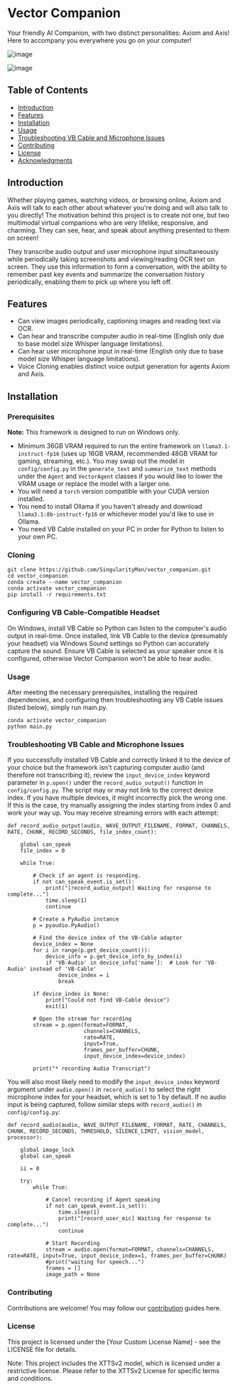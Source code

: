# Vector Companion

Your friendly AI Companion, with two distinct personalities: Axiom and Axis! Here to accompany you everywhere you go on your computer!

![image](https://github.com/user-attachments/assets/11cbbdec-51fb-4551-938a-3ff40fe4432f)

![image](https://github.com/user-attachments/assets/f14a50e5-74e4-48a9-8e82-d9c0b5432b2a)

## Table of Contents

- [Introduction](#introduction)
- [Features](#features)
- [Installation](#installation)
- [Usage](#usage)
- [Troubleshooting VB Cable and Microphone Issues](#troubleshooting-vb-cable-and-microphone-issues)
- [Contributing](#contributing)
- [License](#license)
- [Acknowledgments](#acknowledgments)

## Introduction

Whether playing games, watching videos, or browsing online, Axiom and Axis will talk to each other about whatever you're doing and will also talk to you directly! The motivation behind this project is to create not one, but two multimodal virtual companions who are very lifelike, responsive, and charming. They can see, hear, and speak about anything presented to them on screen!

They transcribe audio output and user microphone input simultaneously while periodically taking screenshots and viewing/reading OCR text on screen. They use this information to form a conversation, with the ability to remember past key events and summarize the conversation history periodically, enabling them to pick up where you left off.

## Features

- Can view images periodically, captioning images and reading text via OCR.
- Can hear and transcribe computer audio in real-time (English only due to base model size Whisper language limitations).
- Can hear user microphone input in real-time (English only due to base model size Whisper language limitations).
- Voice Cloning enables distinct voice output generation for agents Axiom and Axis.

## Installation

### Prerequisites

**Note:** This framework is designed to run on Windows only.

- Minimum 36GB VRAM required to run the entire framework on `llama3.1-instruct-fp16` (uses up 16GB VRAM, recommended 48GB VRAM for gaming, streaming, etc.). You may swap out the model in `config/config.py` in the `generate_text` and `summarize_text` methods under the `Agent` and `VectorAgent` classes if you would like to lower the VRAM usage or replace the model with a larger one.
- You will need a `torch` version compatible with your CUDA version installed.
- You need to install Ollama if you haven't already and download `llama3.1:8b-instruct-fp16` or whichever model you'd like to use in Ollama.
- You need VB Cable installed on your PC in order for Python to listen to your own PC.

### Cloning

```
git clone https://github.com/SingularityMan/vector_companion.git
cd vector_companion
conda create --name vector_companion
conda activate vector_companion
pip install -r requirements.txt
```
### Configuring VB Cable-Compatible Headset
On Windows, install VB Cable so Python can listen to the computer's audio output in real-time.
Once installed, link VB Cable to the device (presumably your headset) via Windows Sound settings so Python can accurately capture the sound.
Ensure VB Cable is selected as your speaker once it is configured, otherwise Vector Companion won't be able to hear audio.

### Usage
After meeting the necessary prerequisites, installing the required dependencies, and configuring then troubleshooting any VB Cable issues (listed below), simply run main.py.

```
conda activate vector_companion
python main.py
```
### Troubleshooting VB Cable and Microphone Issues
If you successfully installed VB Cable and correctly linked it to the device of your choice but the framework isn't capturing computer audio (and therefore not transcribing it), review the `input_device_index` keyword parameter in `p.open()` under the `record_audio_output()` function in `config/config.py`. The script may or may not link to the correct device index. If you have multiple devices, it might incorrectly pick the wrong one. If this is the case, try manually assigning the index starting from index 0 and work your way up. You may receive streaming errors with each attempt:

```
def record_audio_output(audio, WAVE_OUTPUT_FILENAME, FORMAT, CHANNELS, RATE, CHUNK, RECORD_SECONDS, file_index_count):

    global can_speak
    file_index = 0

    while True:

        # Check if an agent is responding.
        if not can_speak_event.is_set():
            print("[record_audio_output] Waiting for response to complete...")
            time.sleep(1)
            continue

        # Create a PyAudio instance
        p = pyaudio.PyAudio()

        # Find the device index of the VB-Cable adapter
        device_index = None
        for i in range(p.get_device_count()):
            device_info = p.get_device_info_by_index(i)
            if 'VB-Audio' in device_info['name']:  # Look for 'VB-Audio' instead of 'VB-Cable'
                device_index = i
                break

        if device_index is None:
            print("Could not find VB-Cable device")
            exit(1)

        # Open the stream for recording
        stream = p.open(format=FORMAT,
                        channels=CHANNELS,
                        rate=RATE,
                        input=True,
                        frames_per_buffer=CHUNK,
                        input_device_index=device_index)

        print("* recording Audio Transcript")
```

You will also most likely need to modify the `input_device_index` keyword argument under `audio.open()` in `record_audio()` to select the right microphone index for your headset, which is set to 1 by default. If no audio input is being captured, follow similar steps with `record_audio()` in `config/config.py`:

```
def record_audio(audio, WAVE_OUTPUT_FILENAME, FORMAT, RATE, CHANNELS, CHUNK, RECORD_SECONDS, THRESHOLD, SILENCE_LIMIT, vision_model, processor):

    global image_lock
    global can_speak

    ii = 0

    try:
        while True:

            # Cancel recording if Agent speaking
            if not can_speak_event.is_set():
                time.sleep(1)
                print("[record_user_mic] Waiting for response to complete...")
                continue

            # Start Recording
            stream = audio.open(format=FORMAT, channels=CHANNELS, rate=RATE, input=True, input_device_index=1, frames_per_buffer=CHUNK)
            #print("waiting for speech...")
            frames = []
            image_path = None
```
### Contributing
Contributions are welcome! You may follow our [contribution](CONTRIBUTING.md) guides here.

### License
This project is licensed under the [Your Custom License Name] - see the LICENSE file for details.

Note: This project includes the XTTSv2 model, which is licensed under a restrictive license. Please refer to the XTTSv2 License for specific terms and conditions.
